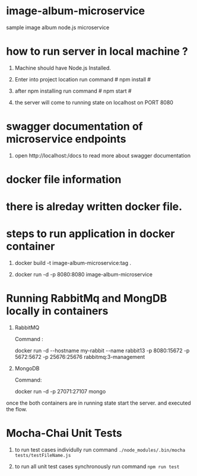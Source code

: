 # image-album-microservice
sample image album node.js microservice

# how to run server in local machine ?

1. Machine should have Node.js Installed.

2. Enter into project location run command   # npm install #

3. after npm installing run command    # npm start #

4. the server will come to running state on localhost on PORT 8080



# swagger documentation of microservice endpoints

1. open http://localhost:/docs to read more about swagger documentation


# docker file information

# there is alreday written docker file.

# steps to run application in docker container

 1. docker build -t image-album-microservice:tag .

 2. docker run -d -p 8080:8080 image-album-microservice


 # Running RabbitMq and MongDB locally in containers
 
 1. RabbitMQ 

    Command :
    
     docker run -d --hostname my-rabbit --name rabbit13 -p 8080:15672 -p 5672:5672 -p 25676:25676 rabbitmq:3-management

 2. MongoDB

    Command:

     docker run -d -p 27071:27107 mongo

  once the both containers are in running state start the server. and executed the flow.


  # Mocha-Chai Unit Tests

   1. to run test cases individully run command `./node_modules/.bin/mocha tests/testFileName.js`

   2. to run all unit test cases synchronously run command `npm run test`

